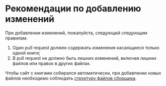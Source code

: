 # Рекомендации по добавлению изменений

При добавлении изменений, пожалуйста, следующей следующим правилам.

1. Один pull request должен содержать изменения касающиеся только одной книги;
2. В pull request не должно быть лишних изменений, включая лишних файлов или правок в других файлах.

Чтобы сайт с книгами собирался автоматически, при добавлении новых файлов необходимо соблюдать [структуру файлов сборщика](https://github.com/ZaryaXYZ/comtext_builder/blob/main/structure.md).
